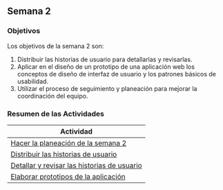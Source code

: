## Semana 2

### Objetivos

Los objetivos de la semana 2 son:

1. Distribuir las historias de usuario para detallarlas y revisarlas.
2. Aplicar en el diseño de un prototipo de una aplicación web los conceptos de diseño de interfaz de usuario y
   los patrones básicos de usabilidad.
3. Utilizar el proceso de seguimiento y planeación para mejorar la coordinación del equipo.

### Resumen de las Actividades

| Actividad                                                  |
| ---------------------------------------------------------- |
| [Hacer la planeación de la semana 2](s2_syp)               |
| [Distribuir las historias de usuario](s2_distribucion)     |
| [Detallar y revisar las historias de usuario](s2_detallar) |
| [Elaborar prototipos de la aplicación ](s2_prototipos)     |
